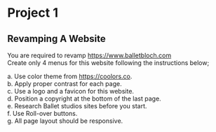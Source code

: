 # Project 1

## Revamping A Website

You are required to revamp https://www.balletbloch.com  
Create only 4 menus for this website following the instructions below;

a. Use color theme from https://coolors.co.  
b. Apply proper contrast for each page.  
c. Use a logo and a favicon for this website.  
d. Position a copyright at the bottom of the last page.  
e. Research Ballet studios sites before you start.  
f. Use Roll-over buttons.  
g. All page layout should be responsive.  
